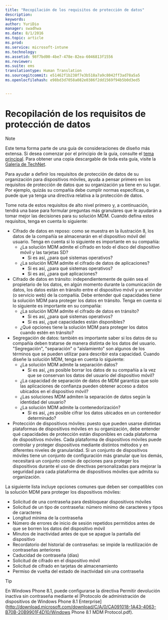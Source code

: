 ```yaml
---
title: "Recopilación de los requisitos de protección de datos"
description: 
keywords: 
author: YuriDio
manager: swadhwa
ms.date: 8/1/2016
ms.topic: article
ms.prod: 
ms.service: microsoft-intune
ms.technology: 
ms.assetid: 98f7bd00-4be7-478e-82ea-6046813f1556
ms.reviewer: 
ms.suite: ems
translationtype: Human Translation
ms.sourcegitcommit: e51462f1b238f7e3b518a7a9c8042ff3ad78a5a5
ms.openlocfilehash: e98bd3d7058a082e0386f2dd1569f94b5b0d3ed5


---
```


# Recopilación de los requisitos de protección de datos

>[!NOTE]
>Este tema forma parte de una guía de consideraciones de diseño más extensa. Si desea comenzar por el principio de la guía, consulte el [tema principal](mdm-design-considerations-guide.md). Para obtener una copia descargable de toda esta guía, visite la [Galería de TechNet](https://gallery.technet.microsoft.com/Mobile-Device-Management-7d401582).

Para ayudar a definir los requisitos de protección de datos de su organización para dispositivos móviles, ayuda a pensar primero en los requisitos de protección de datos que su organización ya tiene en su lugar. Por ejemplo, quizás su compañía debe cumplir normas específicas, o puede que ya tenga una directiva relativa a la protección de datos. 

Tome nota de estos requisitos de alto nivel primero y, a continuación, tendrá una base para formular preguntas más granulares que le ayudarán a tomar mejor las decisiones para su solución MDM.  Cuando defina estos requisitos, tenga en cuenta lo siguiente:

- Cifrado de datos en reposo: como se muestra en la ilustración 8, los datos de la compañía se almacenarán en el dispositivo móvil del usuario. Tenga en cuenta si lo siguiente es importante en su compañía: 
    - ¿La solución MDM admite el cifrado en todo el disco del dispositivo móvil y las tarjetas SD?
        - Si es así, ¿para qué sistemas operativos?
    - ¿La solución MDM admite el cifrado de datos de aplicaciones?
        - Si es así, ¿para qué sistemas operativos?
        - Si es así, ¿para qué aplicaciones?
- Cifrado de datos en tránsito: independientemente de quién sea el propietario de los datos, en algún momento durante la comunicación de datos, los datos están en tránsito entre el dispositivo móvil y un servidor (o servicio web) de la compañía. Debe entender qué capacidades tiene la solución MDM para proteger los datos en tránsito. Tenga en cuenta si lo siguiente es importante en su compañía: 
    - ¿La solución MDM admite el cifrado de datos en tránsito?
        - Si es así, ¿para qué sistemas operativos?
        - Si es así, ¿qué capacidades están disponibles?
    - ¿Qué opciones tiene la solución MDM para proteger los datos cuando estén en tránsito?
- Segregación de datos: también es importante saber si los datos de su compañía deben tratarse de manera distinta de los datos del usuario. "Segregación", "separación" o "aislamiento" son algunos de los términos que se pueden utilizar para describir esta capacidad. Cuando diseñe la solución MDM, tenga en cuenta lo siguiente:
    - ¿La solución MDM admite la separación datos?
        - Si es así, ¿es posible borrar los datos de su compañía a la vez que se conservan los datos del usuario del dispositivo móvil?
    - ¿La capacidad de separación de datos de MDM garantiza que solo las aplicaciones de confianza pueden obtener acceso a datos ubicados en el dispositivo móvil?
    - ¿Las soluciones MDM admiten la separación de datos según la identidad del usuario?
    - ¿La solución MDM admite la contenedorización?
        - Si es así, ¿es posible cifrar los datos ubicados en un contenedor determinado?
- Protección de dispositivos móviles: puesto que pueden usarse distintas plataformas de dispositivos móviles en su organización, debe entender qué capacidades de protección están disponibles en cada plataforma de dispositivos móviles. Cada plataforma de dispositivos móviles puede controlar y proteger dispositivos mediante distintos métodos y en diferentes niveles de granularidad. Si un conjunto de dispositivos móviles tiene un conjunto de configuración más granular que los demás, necesitará un conjunto común de opciones para proteger los dispositivos durante el uso de directivas personalizadas para mejorar la seguridad para cada plataforma de dispositivos móviles que admita su organización. 

La siguiente lista incluye opciones comunes que deben ser compatibles con la solución MDM para proteger los dispositivos móviles:

- Solicitud de una contraseña para desbloquear dispositivos móviles
- Solicitud de un tipo de contraseña: número mínimo de caracteres y tipos de caracteres
- Longitud mínima de la contraseña
- Número de errores de inicio de sesión repetidos permitidos antes de que se borren los datos del dispositivo móvil
- Minutos de inactividad antes de que se apague la pantalla del dispositivo
- Recordatorio del historial de contraseñas: se impide la reutilización de contraseñas anteriores
- Caducidad de contraseña (días)
- Solicitud de cifrado en el dispositivo móvil
- Solicitud de cifrado en tarjetas de almacenamiento
- Permiso de vuelta del estado de inactividad sin una contraseña

>[!TIP] 
> En Windows Phone 8.1, puede configurarse la directiva Permitir devolución inactiva sin contraseña mediante el [Protocolo de administración de dispositivos de Windows Phone 8.1 Enterprise](http://download.microsoft.com/download/C/A/0/CA091018-1A43-4063-B70B-20B9901F4D10/Windows Phone 8.1 MDM Protocol.pdf).



<!--HONumber=Aug16_HO1-->


